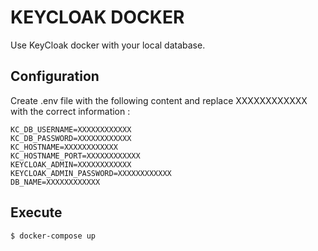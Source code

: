 # KEYCLOAK DOCKER

Use KeyCloak docker with your local database.

## Configuration

Create .env file with the following content and replace XXXXXXXXXXXX with the correct information :
```env
KC_DB_USERNAME=XXXXXXXXXXXX
KC_DB_PASSWORD=XXXXXXXXXXXX
KC_HOSTNAME=XXXXXXXXXXXX
KC_HOSTNAME_PORT=XXXXXXXXXXXX
KEYCLOAK_ADMIN=XXXXXXXXXXXX
KEYCLOAK_ADMIN_PASSWORD=XXXXXXXXXXXX
DB_NAME=XXXXXXXXXXXX
```

## Execute
```sh
$ docker-compose up
```

